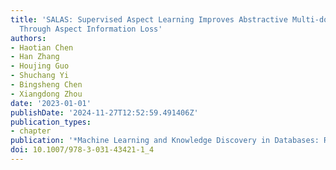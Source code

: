 ```yaml
---
title: 'SALAS: Supervised Aspect Learning Improves Abstractive Multi-document Summarization
  Through Aspect Information Loss'
authors:
- Haotian Chen
- Han Zhang
- Houjing Guo
- Shuchang Yi
- Bingsheng Chen
- Xiangdong Zhou
date: '2023-01-01'
publishDate: '2024-11-27T12:52:59.491406Z'
publication_types:
- chapter
publication: '*Machine Learning and Knowledge Discovery in Databases: Research Track*'
doi: 10.1007/978-3-031-43421-1_4
---
```

